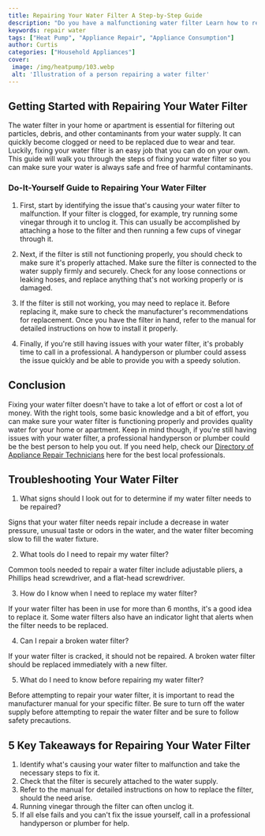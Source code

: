 ```yaml
---
title: Repairing Your Water Filter A Step-by-Step Guide
description: "Do you have a malfunctioning water filter Learn how to repair it yourself with this easy step-by-step guide Take control of your water filter and save money with this useful tutorial"
keywords: repair water
tags: ["Heat Pump", "Appliance Repair", "Appliance Consumption"]
author: Curtis
categories: ["Household Appliances"]
cover: 
 image: /img/heatpump/103.webp
 alt: 'Illustration of a person repairing a water filter'
---
```

## Getting Started with Repairing Your Water Filter 
The water filter in your home or apartment is essential for filtering out particles, debris, and other contaminants from your water supply. It can quickly become clogged or need to be replaced due to wear and tear. Luckily, fixing your water filter is an easy job that you can do on your own. This guide will walk you through the steps of fixing your water filter so you can make sure your water is always safe and free of harmful contaminants. 

### Do-It-Yourself Guide to Repairing Your Water Filter 

1. First, start by identifying the issue that's causing your water filter to malfunction. If your filter is clogged, for example, try running some vinegar through it to unclog it. This can usually be accomplished by attaching a hose to the filter and then running a few cups of vinegar through it. 

2. Next, if the filter is still not functioning properly, you should check to make sure it's properly attached. Make sure the filter is connected to the water supply firmly and securely. Check for any loose connections or leaking hoses, and replace anything that's not working properly or is damaged. 

3. If the filter is still not working, you may need to replace it. Before replacing it, make sure to check the manufacturer's recommendations for replacement. Once you have the filter in hand, refer to the manual for detailed instructions on how to install it properly. 

4. Finally, if you're still having issues with your water filter, it's probably time to call in a professional. A handyperson or plumber could assess the issue quickly and be able to provide you with a speedy solution. 

## Conclusion
Fixing your water filter doesn't have to take a lot of effort or cost a lot of money. With the right tools, some basic knowledge and a bit of effort, you can make sure your water filter is functioning properly and provides quality water for your home or apartment. Keep in mind though, if you're still having issues with your water filter, a professional handyperson or plumber could be the best person to help you out. If you need help, check our [Directory of Appliance Repair Technicians](./pages/appliance-repair-technicians) here for the best local professionals.

## Troubleshooting Your Water Filter

1. What signs should I look out for to determine if my water filter needs to be repaired?

Signs that your water filter needs repair include a decrease in water pressure, unusual taste or odors in the water, and the water filter becoming slow to fill the water fixture. 

2. What tools do I need to repair my water filter?

Common tools needed to repair a water filter include adjustable pliers, a Phillips head screwdriver, and a flat-head screwdriver. 

3. How do I know when I need to replace my water filter?

If your water filter has been in use for more than 6 months, it's a good idea to replace it. Some water filters also have an indicator light that alerts when the filter needs to be replaced. 

4. Can I repair a broken water filter?

If your water filter is cracked, it should not be repaired. A broken water filter should be replaced immediately with a new filter. 

5. What do I need to know before repairing my water filter?

Before attempting to repair your water filter, it is important to read the manufacturer manual for your specific filter. Be sure to turn off the water supply before attempting to repair the water filter and be sure to follow safety precautions.

## 5 Key Takeaways for Repairing Your Water Filter
1. Identify what's causing your water filter to malfunction and take the necessary steps to fix it. 
2. Check that the filter is securely attached to the water supply. 
3. Refer to the manual for detailed instructions on how to replace the filter, should the need arise. 
4. Running vinegar through the filter can often unclog it.
5. If all else fails and you can't fix the issue yourself, call in a professional handyperson or plumber for help.
